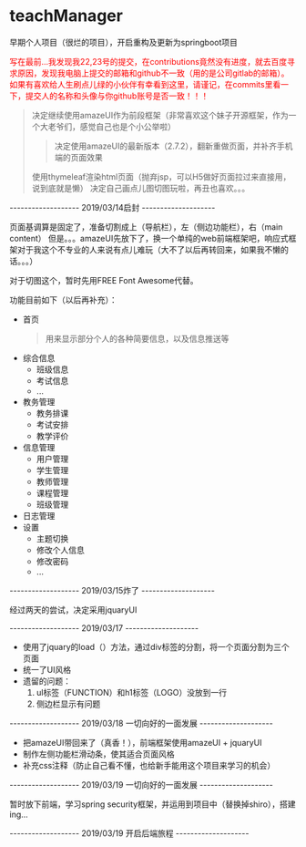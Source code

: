 # teachManager
早期个人项目（很烂的项目），开启重构及更新为springboot项目

<font color="red">写在最前...我发现我22,23号的提交，在contributions竟然没有进度，就去百度寻求原因，发现我电脑上提交的邮箱和github不一致（用的是公司gitlab的邮箱）。
如果有喜欢给人生刷点儿绿的小伙伴有幸看到这里，请谨记，在commits里看一下，提交人的名称和头像与你github账号是否一致！！！</font>

> 决定继续使用amazeUI作为前段框架（非常喜欢这个妹子开源框架，作为一个大老爷们，感觉自己也是个小公举啦）
>> 决定使用amazeUI的最新版本（2.7.2），翻新重做页面，并补齐手机端的页面效果
>
> 使用thymeleaf渲染html页面（抛弃jsp，可以H5做好页面拉过来直接用，说到底就是懒）
> 决定自己画点儿图切图玩啦，再丑也喜欢。。。

------------------- 2019/03/14启封 --------------------

页面基调算是固定了，准备切割成上（导航栏），左（侧边功能栏），右（main content）
但是。。。amazeUI先放下了，换一个单纯的web前端框架吧，响应式框架对于我这个不专业的人来说有点儿难玩（大不了以后再转回来，如果我不懒的话。。。）

对于切图这个，暂时先用FREE Font Awesome代替。

功能目前如下（以后再补充）：
* 首页
  > 用来显示部分个人的各种简要信息，以及信息推送等
* 综合信息
  * 班级信息
  * 考试信息
  * ...
* 教务管理
  * 教务排课
  * 考试安排
  * 教学评价
* 信息管理
  * 用户管理
  * 学生管理
  * 教师管理
  * 课程管理
  * 班级管理
* 日志管理
* 设置
  * 主题切换
  * 修改个人信息
  * 修改密码
  * ...

------------------- 2019/03/15炸了 --------------------

经过两天的尝试，决定采用jquaryUI

------------------- 2019/03/17 -------------------- 

* 使用了jquary的load（）方法，通过div标签的分割，将一个页面分割为三个页面
* 统一了UI风格
* 遗留的问题：
  1. ul标签（FUNCTION）和h1标签（LOGO）没放到一行
  2. 侧边栏显示有问题

------------------- 2019/03/18 一切向好的一面发展 -------------------- 

* 把amazeUI带回来了（真香！），前端框架使用amazeUI + jquaryUI
* 制作左侧功能栏滑动条，使其适合页面风格
* 补充css注释（防止自己看不懂，也给新手能用这个项目来学习的机会）

------------------- 2019/03/19 一切向好的一面发展 -------------------- 

暂时放下前端，学习spring security框架，并运用到项目中（替换掉shiro），搭建ing...

------------------- 2019/03/19 开启后端旅程 -------------------- 
